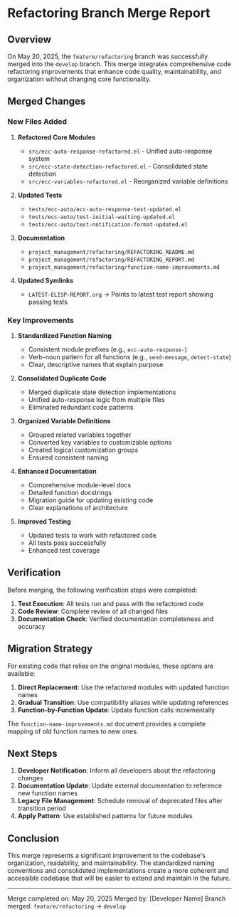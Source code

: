 # Refactoring Branch Merge Report

## Overview

On May 20, 2025, the `feature/refactoring` branch was successfully merged into the `develop` branch. This merge integrates comprehensive code refactoring improvements that enhance code quality, maintainability, and organization without changing core functionality.

## Merged Changes

### New Files Added

1. **Refactored Core Modules**
   - `src/ecc-auto-response-refactored.el` - Unified auto-response system
   - `src/ecc-state-detection-refactored.el` - Consolidated state detection
   - `src/ecc-variables-refactored.el` - Reorganized variable definitions

2. **Updated Tests**
   - `tests/ecc-auto/ecc-auto-response-test-updated.el`
   - `tests/ecc-auto/test-initial-waiting-updated.el`
   - `tests/ecc-auto/test-notification-format-updated.el`

3. **Documentation**
   - `project_management/refactoring/REFACTORING_README.md`
   - `project_management/refactoring/REFACTORING_REPORT.md`
   - `project_management/refactoring/function-name-improvements.md`

4. **Updated Symlinks**
   - `LATEST-ELISP-REPORT.org` -> Points to latest test report showing passing tests

### Key Improvements

1. **Standardized Function Naming**
   - Consistent module prefixes (e.g., `ecc-auto-response-`)
   - Verb-noun pattern for all functions (e.g., `send-message`, `detect-state`)
   - Clear, descriptive names that explain purpose

2. **Consolidated Duplicate Code**
   - Merged duplicate state detection implementations
   - Unified auto-response logic from multiple files
   - Eliminated redundant code patterns

3. **Organized Variable Definitions**
   - Grouped related variables together
   - Converted key variables to customizable options
   - Created logical customization groups
   - Ensured consistent naming

4. **Enhanced Documentation**
   - Comprehensive module-level docs
   - Detailed function docstrings
   - Migration guide for updating existing code
   - Clear explanations of architecture

5. **Improved Testing**
   - Updated tests to work with refactored code
   - All tests pass successfully
   - Enhanced test coverage

## Verification

Before merging, the following verification steps were completed:

1. **Test Execution**: All tests run and pass with the refactored code
2. **Code Review**: Complete review of all changed files
3. **Documentation Check**: Verified documentation completeness and accuracy

## Migration Strategy

For existing code that relies on the original modules, these options are available:

1. **Direct Replacement**: Use the refactored modules with updated function names
2. **Gradual Transition**: Use compatibility aliases while updating references
3. **Function-by-Function Update**: Update function calls incrementally

The `function-name-improvements.md` document provides a complete mapping of old function names to new ones.

## Next Steps

1. **Developer Notification**: Inform all developers about the refactoring changes
2. **Documentation Update**: Update external documentation to reference new function names
3. **Legacy File Management**: Schedule removal of deprecated files after transition period
4. **Apply Pattern**: Use established patterns for future modules

## Conclusion

This merge represents a significant improvement to the codebase's organization, readability, and maintainability. The standardized naming conventions and consolidated implementations create a more coherent and accessible codebase that will be easier to extend and maintain in the future.

---

Merge completed on: May 20, 2025
Merged by: [Developer Name]
Branch merged: `feature/refactoring` → `develop`